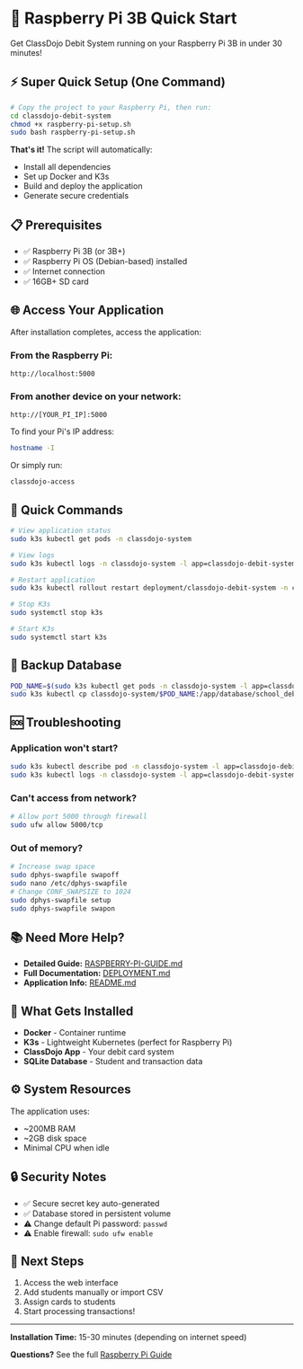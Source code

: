# 🍓 Raspberry Pi 3B Quick Start

Get ClassDojo Debit System running on your Raspberry Pi 3B in under 30 minutes!

## ⚡ Super Quick Setup (One Command)

```bash
# Copy the project to your Raspberry Pi, then run:
cd classdojo-debit-system
chmod +x raspberry-pi-setup.sh
sudo bash raspberry-pi-setup.sh
```

**That's it!** The script will automatically:
- Install all dependencies
- Set up Docker and K3s
- Build and deploy the application
- Generate secure credentials

## 📋 Prerequisites

- ✅ Raspberry Pi 3B (or 3B+)
- ✅ Raspberry Pi OS (Debian-based) installed
- ✅ Internet connection
- ✅ 16GB+ SD card

## 🌐 Access Your Application

After installation completes, access the application:

### From the Raspberry Pi:
```
http://localhost:5000
```

### From another device on your network:
```
http://[YOUR_PI_IP]:5000
```

To find your Pi's IP address:
```bash
hostname -I
```

Or simply run:
```bash
classdojo-access
```

## 🔧 Quick Commands

```bash
# View application status
sudo k3s kubectl get pods -n classdojo-system

# View logs
sudo k3s kubectl logs -n classdojo-system -l app=classdojo-debit-system -f

# Restart application
sudo k3s kubectl rollout restart deployment/classdojo-debit-system -n classdojo-system

# Stop K3s
sudo systemctl stop k3s

# Start K3s
sudo systemctl start k3s
```

## 💾 Backup Database

```bash
POD_NAME=$(sudo k3s kubectl get pods -n classdojo-system -l app=classdojo-debit-system -o jsonpath='{.items[0].metadata.name}')
sudo k3s kubectl cp classdojo-system/$POD_NAME:/app/database/school_debit.db ~/backup-$(date +%Y%m%d).db
```

## 🆘 Troubleshooting

### Application won't start?
```bash
sudo k3s kubectl describe pod -n classdojo-system -l app=classdojo-debit-system
sudo k3s kubectl logs -n classdojo-system -l app=classdojo-debit-system
```

### Can't access from network?
```bash
# Allow port 5000 through firewall
sudo ufw allow 5000/tcp
```

### Out of memory?
```bash
# Increase swap space
sudo dphys-swapfile swapoff
sudo nano /etc/dphys-swapfile
# Change CONF_SWAPSIZE to 1024
sudo dphys-swapfile setup
sudo dphys-swapfile swapon
```

## 📚 Need More Help?

- **Detailed Guide:** [RASPBERRY-PI-GUIDE.md](RASPBERRY-PI-GUIDE.md)
- **Full Documentation:** [DEPLOYMENT.md](DEPLOYMENT.md)
- **Application Info:** [README.md](README.md)

## 🎯 What Gets Installed

- **Docker** - Container runtime
- **K3s** - Lightweight Kubernetes (perfect for Raspberry Pi)
- **ClassDojo App** - Your debit card system
- **SQLite Database** - Student and transaction data

## ⚙️ System Resources

The application uses:
- ~200MB RAM
- ~2GB disk space
- Minimal CPU when idle

## 🔒 Security Notes

- ✅ Secure secret key auto-generated
- ✅ Database stored in persistent volume
- ⚠️ Change default Pi password: `passwd`
- ⚠️ Enable firewall: `sudo ufw enable`

## 🚀 Next Steps

1. Access the web interface
2. Add students manually or import CSV
3. Assign cards to students
4. Start processing transactions!

---

**Installation Time:** 15-30 minutes (depending on internet speed)

**Questions?** See the full [Raspberry Pi Guide](RASPBERRY-PI-GUIDE.md)
